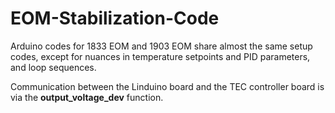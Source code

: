 # EOM-Stabilization-Code

Arduino codes for 1833 EOM and 1903 EOM share almost the same setup codes, except for nuances in temperature setpoints and PID parameters, and loop sequences.

Communication between the Linduino board and the TEC controller board is via the **output_voltage_dev** function.
